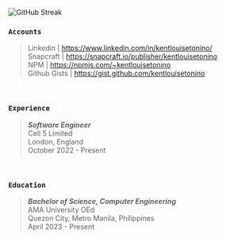 ![GitHub Streak](https://github-readme-streak-stats-rosy.vercel.app?user=kentlouisetonino&theme=shadow-green&hide_border=true&border_radius=7.1&card_width=846&hide_current_streak=true)

### `Accounts`
> Linkedin | https://www.linkedin.com/in/kentlouisetonino/ <br />
> Snapcraft | https://snapcraft.io/publisher/kentlouisetonino <br />
> NPM | https://npmjs.com/~kentlouisetonino <br />
> Github Gists | https://gist.github.com/kentlouisetonino

<br />

### `Experience`
> _**Software Engineer**_ <br />
> Cell 5 Limited <br />
> London, England <br />
> October 2022 - Present
> 
<br />

### `Education`
> _**Bachelor of Science, Computer Engineering**_ <br />
> AMA University OEd <br />
> Quezon City, Metro Manila, Philippines <br />
> April 2023 - Present

